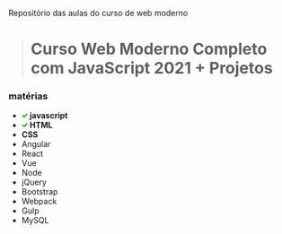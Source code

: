 Repositório das aulas do curso de web moderno

># Curso Web Moderno Completo com JavaScript 2021 + Projetos

### matérias 

- <img src="img/marca-de-verificacao.png" height="10" width="10"> **javascript** 
- <img src="img/marca-de-verificacao.png" height="10" width="10"> **HTML**
- **CSS** 
- Angular
- React
- Vue
- Node
- jQuery
- Bootstrap
- Webpack
- Gulp
- MySQL


